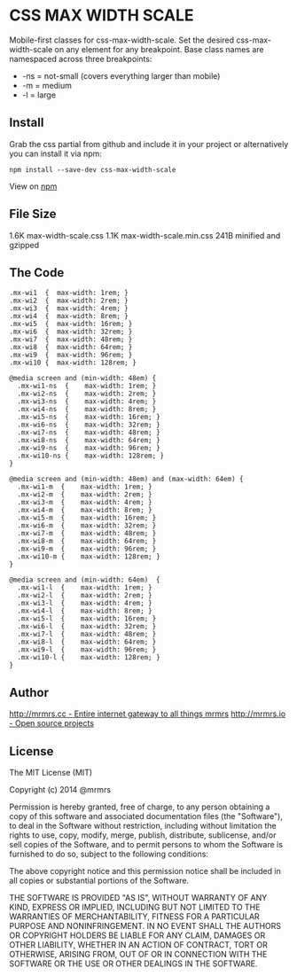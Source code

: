 # CSS MAX WIDTH SCALE

  Mobile-first classes for css-max-width-scale.
  Set the desired css-max-width-scale on any element for any breakpoint.
  Base class names are namespaced across three breakpoints:

*  -ns = not-small (covers everything larger than mobile)
*  -m  = medium
*  -l  = large

## Install
Grab the css partial from github and include it in your project or alternatively
you can install it via npm:
```
npm install --save-dev css-max-width-scale
```
View on [npm](https://www.npmjs.org/package/css-max-width-scale)


## File Size

1.6K max-width-scale.css
1.1K max-width-scale.min.css 
241B minified and gzipped

## The Code
```
.mx-wi1  {  max-width: 1rem; }
.mx-wi2  {  max-width: 2rem; }
.mx-wi3  {  max-width: 4rem; }
.mx-wi4  {  max-width: 8rem; }
.mx-wi5  {  max-width: 16rem; }
.mx-wi6  {  max-width: 32rem; }
.mx-wi7  {  max-width: 48rem; }
.mx-wi8  {  max-width: 64rem; }
.mx-wi9  {  max-width: 96rem; }
.mx-wi10 {  max-width: 128rem; }

@media screen and (min-width: 48em) {
  .mx-wi1-ns  {    max-width: 1rem; }
  .mx-wi2-ns  {    max-width: 2rem; }
  .mx-wi3-ns  {    max-width: 4rem; }
  .mx-wi4-ns  {    max-width: 8rem; }
  .mx-wi5-ns  {    max-width: 16rem; }
  .mx-wi6-ns  {    max-width: 32rem; }
  .mx-wi7-ns  {    max-width: 48rem; }
  .mx-wi8-ns  {    max-width: 64rem; }
  .mx-wi9-ns  {    max-width: 96rem; }
  .mx-wi10-ns {    max-width: 128rem; }
}

@media screen and (min-width: 48em) and (max-width: 64em) {
  .mx-wi1-m  {    max-width: 1rem; }
  .mx-wi2-m  {    max-width: 2rem; }
  .mx-wi3-m  {    max-width: 4rem; }
  .mx-wi4-m  {    max-width: 8rem; }
  .mx-wi5-m  {    max-width: 16rem; }
  .mx-wi6-m  {    max-width: 32rem; }
  .mx-wi7-m  {    max-width: 48rem; }
  .mx-wi8-m  {    max-width: 64rem; }
  .mx-wi9-m  {    max-width: 96rem; }
  .mx-wi10-m {    max-width: 128rem; }
}

@media screen and (min-width: 64em)  {
  .mx-wi1-l  {    max-width: 1rem; }
  .mx-wi2-l  {    max-width: 2rem; }
  .mx-wi3-l  {    max-width: 4rem; }
  .mx-wi4-l  {    max-width: 8rem; }
  .mx-wi5-l  {    max-width: 16rem; }
  .mx-wi6-l  {    max-width: 32rem; }
  .mx-wi7-l  {    max-width: 48rem; }
  .mx-wi8-l  {    max-width: 64rem; }
  .mx-wi9-l  {    max-width: 96rem; }
  .mx-wi10-l {    max-width: 128rem; }
}

```

## Author

[http://mrmrs.cc - Entire internet gateway to all things mrmrs](http://mrmrs.cc)
[http://mrmrs.io - Open source projects](http://mrmrs.io)

## License

The MIT License (MIT)

Copyright (c) 2014 @mrmrs

Permission is hereby granted, free of charge, to any person obtaining a copy
of this software and associated documentation files (the "Software"), to deal
in the Software without restriction, including without limitation the rights
to use, copy, modify, merge, publish, distribute, sublicense, and/or sell
copies of the Software, and to permit persons to whom the Software is
furnished to do so, subject to the following conditions:

The above copyright notice and this permission notice shall be included in
all copies or substantial portions of the Software.

THE SOFTWARE IS PROVIDED "AS IS", WITHOUT WARRANTY OF ANY KIND, EXPRESS OR
IMPLIED, INCLUDING BUT NOT LIMITED TO THE WARRANTIES OF MERCHANTABILITY,
FITNESS FOR A PARTICULAR PURPOSE AND NONINFRINGEMENT. IN NO EVENT SHALL THE
AUTHORS OR COPYRIGHT HOLDERS BE LIABLE FOR ANY CLAIM, DAMAGES OR OTHER
LIABILITY, WHETHER IN AN ACTION OF CONTRACT, TORT OR OTHERWISE, ARISING FROM,
OUT OF OR IN CONNECTION WITH THE SOFTWARE OR THE USE OR OTHER DEALINGS IN
THE SOFTWARE.

